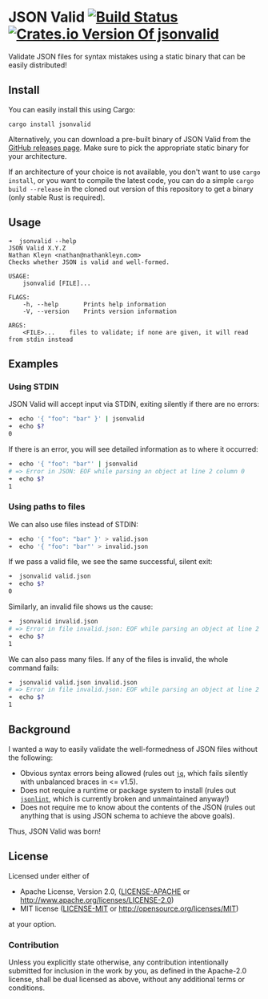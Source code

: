 # JSON Valid [![Build Status](https://travis-ci.org/nathankleyn/jsonvalid.svg)](https://travis-ci.org/nathankleyn/jsonvalid) [![Crates.io Version Of jsonvalid](https://img.shields.io/crates/v/jsonvalid.svg)](https://crates.io/crates/jsonvalid)

Validate JSON files for syntax mistakes using a static binary that can be easily distributed!

## Install

You can easily install this using Cargo:

```
cargo install jsonvalid
```

Alternatively, you can download a pre-built binary of JSON Valid from the [GitHub releases page](https://github.com/nathankleyn/jsonvalid/releases). Make sure to pick the appropriate static binary for your architecture.

If an architecture of your choice is not available, you don't want to use `cargo install`, or you want to compile the latest code, you can do a simple `cargo build --release` in the cloned out version of this repository to get a binary (only stable Rust is required).

## Usage

```
➜  jsonvalid --help
JSON Valid X.Y.Z
Nathan Kleyn <nathan@nathankleyn.com>
Checks whether JSON is valid and well-formed.

USAGE:
    jsonvalid [FILE]...

FLAGS:
    -h, --help       Prints help information
    -V, --version    Prints version information

ARGS:
    <FILE>...    files to validate; if none are given, it will read from stdin instead
```

## Examples

### Using STDIN

JSON Valid will accept input via STDIN, exiting silently if there are no errors:

```sh
➜  echo '{ "foo": "bar" }' | jsonvalid
➜  echo $?
0
```

If there is an error, you will see detailed information as to where it occurred:

```sh
➜  echo '{ "foo": "bar"' | jsonvalid
# => Error in JSON: EOF while parsing an object at line 2 column 0
➜  echo $?
1
```

### Using paths to files

We can also use files instead of STDIN:

```sh
➜  echo '{ "foo": "bar" }' > valid.json
➜  echo '{ "foo": "bar"' > invalid.json
```

If we pass a valid file, we see the same successful, silent exit:

```sh
➜  jsonvalid valid.json
➜  echo $?
0
```

Similarly, an invalid file shows us the cause:

```sh
➜  jsonvalid invalid.json
# => Error in file invalid.json: EOF while parsing an object at line 2 column 0
➜  echo $?
1
```

We can also pass many files. If any of the files is invalid, the whole command fails:

```sh
➜  jsonvalid valid.json invalid.json
# => Error in file invalid.json: EOF while parsing an object at line 2 column 0
➜  echo $?
1
```

## Background

I wanted a way to easily validate the well-formedness of JSON files without the following:

* Obvious syntax errors being allowed (rules out [`jq`](https://github.com/stedolan/jq), which fails silently with unbalanced braces in <= v1.5).
* Does not require a runtime or package system to install (rules out [`jsonlint`](npmjs.com/package/jsonlint), which is currently broken and unmaintained anyway!)
* Does not require me to know about the contents of the JSON (rules out anything that is using JSON schema to achieve the above goals).

Thus, JSON Valid was born!

## License

Licensed under either of

* Apache License, Version 2.0, ([LICENSE-APACHE](LICENSE-APACHE) or http://www.apache.org/licenses/LICENSE-2.0)
* MIT license ([LICENSE-MIT](LICENSE-MIT) or http://opensource.org/licenses/MIT)

at your option.

### Contribution

Unless you explicitly state otherwise, any contribution intentionally
submitted for inclusion in the work by you, as defined in the Apache-2.0
license, shall be dual licensed as above, without any additional terms or
conditions.

